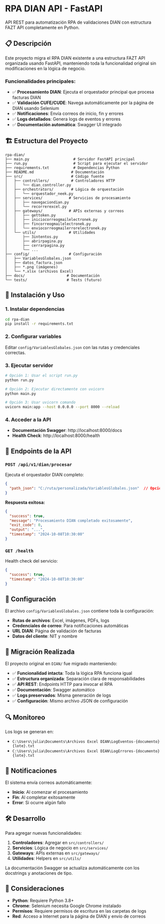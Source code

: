 # RPA DIAN API - FastAPI

API REST para automatización RPA de validaciones DIAN con estructura FAZT API completamente en Python.

## 📋 Descripción

Este proyecto migra el RPA DIAN existente a una estructura FAZT API organizada usando FastAPI, manteniendo toda la funcionalidad original sin modificaciones en la lógica de negocio.

### Funcionalidades principales:

- ✅ **Procesamiento DIAN**: Ejecuta el orquestador principal que procesa facturas DIAN
- ✅ **Validación CUFE/CUDE**: Navega automáticamente por la página de DIAN usando Selenium
- ✅ **Notificaciones**: Envía correos de inicio, fin y errores 
- ✅ **Logs detallados**: Genera logs de eventos y errores
- ✅ **Documentación automática**: Swagger UI integrado

## 🏗️ Estructura del Proyecto

```
rpa-dian/
├── main.py                    # Servidor FastAPI principal
├── run.py                     # Script para ejecutar el servidor
├── requirements.txt           # Dependencias Python
├── README.md                 # Documentación
├── src/                      # Código fuente
│   ├── controllers/          # Controladores HTTP
│   │   └── dian_controller.py
│   ├── orchestrators/        # Lógica de orquestación
│   │   └── orquestador_neek.py
│   ├── services/            # Servicios de procesamiento
│   │   ├── navegaciondian.py
│   │   └── recorrerexcel.py
│   ├── gateways/            # APIs externas y correos
│   │   ├── gettoken.py
│   │   ├── iniciocorreogmailelectronek.py
│   │   ├── fincorreogmailelectronek.py
│   │   └── enviocorreogmailerrorelectronek.py
│   └── utils/               # Utilidades
│       ├── 3intentos.py
│       ├── abrirpagina.py
│       ├── cerrarpagina.py
│       └── ...
├── config/                  # Configuración
│   ├── VariablesGlobales.json
│   ├── datos_factura.json
│   ├── *.png (imágenes)
│   └── *.xlsx (archivos Excel)
├── docs/                   # Documentación
└── tests/                  # Tests (futuro)
```

## 🚀 Instalación y Uso

### 1. Instalar dependencias

```bash
cd rpa-dian
pip install -r requirements.txt
```

### 2. Configurar variables

Editar `config/VariablesGlobales.json` con las rutas y credenciales correctas.

### 3. Ejecutar servidor

```bash
# Opción 1: Usar el script run.py
python run.py

# Opción 2: Ejecutar directamente con uvicorn  
python main.py

# Opción 3: Usar uvicorn comando
uvicorn main:app --host 0.0.0.0 --port 8000 --reload
```

### 4. Acceder a la API

- **Documentación Swagger**: http://localhost:8000/docs
- **Health Check**: http://localhost:8000/health

## 📡 Endpoints de la API

### `POST /api/v1/dian/procesar`

Ejecuta el orquestador DIAN completo:

```json
{
  "path_json": "C:/ruta/personalizada/VariablesGlobales.json"  // Opcional
}
```

**Respuesta exitosa:**
```json
{
  "success": true,
  "message": "Procesamiento DIAN completado exitosamente",
  "exit_code": 0,
  "output": "...",
  "timestamp": "2024-10-08T10:30:00"
}
```

### `GET /health`

Health check del servicio:

```json
{
  "success": true,
  "timestamp": "2024-10-08T10:30:00"
}
```

## 🔧 Configuración

El archivo `config/VariablesGlobales.json` contiene toda la configuración:

- **Rutas de archivos**: Excel, imágenes, PDFs, logs
- **Credenciales de correo**: Para notificaciones automáticas
- **URL DIAN**: Página de validación de facturas
- **Datos del cliente**: NIT y nombre

## 🐍 Migración Realizada

El proyecto original en `DIAN/` fue migrado manteniendo:

- ✅ **Funcionalidad intacta**: Toda la lógica RPA funciona igual
- ✅ **Estructura organizada**: Separación clara de responsabilidades  
- ✅ **API REST**: Endpoints HTTP para invocar el RPA
- ✅ **Documentación**: Swagger automático
- ✅ **Logs preservados**: Misma generación de logs
- ✅ **Configuración**: Mismo archivo JSON de configuración

## 🔍 Monitoreo

Los logs se generan en:
- `C:\Users\julia\Documents\Archivos Excel DIAN\LogEventos-{documento}{lote}.txt`
- `C:\Users\julia\Documents\Archivos Excel DIAN\LogErrores-{documento}{lote}.txt`

## 📧 Notificaciones

El sistema envía correos automáticamente:
- **Inicio**: Al comenzar el procesamiento
- **Fin**: Al completar exitosamente  
- **Error**: Si ocurre algún fallo

## 🛠️ Desarrollo

Para agregar nuevas funcionalidades:

1. **Controladores**: Agregar en `src/controllers/`
2. **Servicios**: Lógica de negocio en `src/services/`
3. **Gateways**: APIs externas en `src/gateways/`
4. **Utilidades**: Helpers en `src/utils/`

La documentación Swagger se actualiza automáticamente con los docstrings y anotaciones de tipo.

## 🚨 Consideraciones

- **Python**: Requiere Python 3.8+
- **Chrome**: Selenium necesita Google Chrome instalado
- **Permisos**: Requiere permisos de escritura en las carpetas de logs
- **Red**: Acceso a Internet para la página de DIAN y envío de correos
